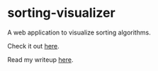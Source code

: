 # sorting-visualizer

A web application to visualize sorting algorithms.

Check it out [here](https://owenmoogk.github.io/sorting-visualizer).

Read my writeup [here](https://owenmoogk.github.io/projects/sorting-visualizer).
